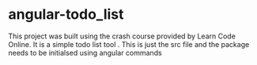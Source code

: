 # angular-todo_list
This project was built using the crash course provided by Learn Code Online. It is a simple todo list tool .
This is just the src file and the package needs to be initialsed using angular commands
